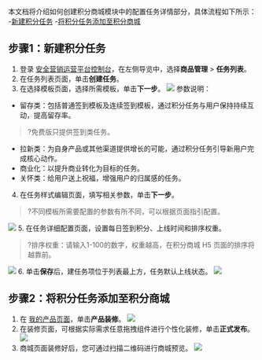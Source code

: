 本文档将介绍如何创建积分商城模块中的配置任务详情部分，具体流程如下所示：
<dx-steps>
-[新建积分任务](#stpe1)
-[将积分任务添加至积分商城](#stpe2)
</dx-steps>



## 步骤1：新建积分任务[](id:stpe1)
1. 登录 [安全营销运营平台控制台](https://console.cloud.tencent.com/smop/data/mallUser)，在左侧导览中，选择**商品管理** > **任务列表**。
2. 在任务列表页面，单击**创建任务**。
3. 在选择模板页面，选择所需模板，单击**下一步**。
![](https://qcloudimg.tencent-cloud.cn/raw/7573687c54c1c4660ca1f63f6f6dc9a9.png)
参数说明：
 - 留存类：包括普通签到模板及连续签到模板，通过积分任务与用户保持持续互动，提高留存率。
>?免费版只提供签到类任务。
>
 - 拉新类：为自身产品或其他渠道提供增长的可能，通过积分任务引导新用户完成核心动作。
 - 商业化：以提升商业转化为目标的任务。
 - 关怀类：给用户送上祝福，增强用户的归属感的任务。
4. 在任务样式编辑页面，填写相关参数，单击**下一步**。
>?不同模板所需要配置的参数有所不同，可以根据页面指引配置。
>
![](https://qcloudimg.tencent-cloud.cn/raw/537c1189e374789cb621783538dec409.png)
5. 在任务详细配置页面，设置每日签到积分、上线时间和排序权重。
>?排序权重：请输入1-100的数字，权重越高，在积分商城 H5 页面的排序将越靠前。
>
![](https://qcloudimg.tencent-cloud.cn/raw/4da03014f82f9aa6a217d9c31a3f56e5.png)
6. 单击**保存**后，建任务项位于列表最上方，任务默认上线状态。
![](https://qcloudimg.tencent-cloud.cn/raw/a3572f39904a896a7f7188171df7bf82.png)


## 步骤2：将积分任务添加至积分商城[](id:stpe2)
1. 在 [我的产品页面](https://console.cloud.tencent.com/smop/mall/mall_front_page)，单击**产品装修**。
![](https://qcloudimg.tencent-cloud.cn/raw/66eb76773bf74be8b12d3c3d39fc5036.png)
3. 在装修页面，可根据实际需求任意拖拽组件进行个性化装修，单击**正式发布**。
![](https://qcloudimg.tencent-cloud.cn/raw/d1f966bd9f22052d03c93e8b23d1b58f.png)
4. 商城页面装修好后，您可通过扫描二维码进行商城预览。
![](https://qcloudimg.tencent-cloud.cn/raw/1109cab113c03f0e4c4b926c91c5e9db.png)
